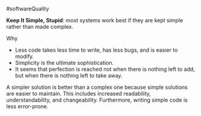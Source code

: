 #softwareQuality 

**Keep It Simple, Stupid**: most systems work best if they are kept simple rather than made complex.

Why
-   Less code takes less time to write, has less bugs, and is easier to modify.
-   Simplicity is the ultimate sophistication.
-   It seems that perfection is reached not when there is nothing left to add, but when there is nothing left to take away.

A simpler solution is better than a complex one because simple solutions are easier to maintain. This includes increased readability, understandability, and changeability. Furthermore, writing simple code is less error-prone.
